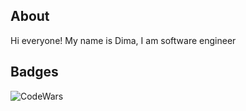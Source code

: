 <!--START_SECTION:waka-->


<!--### Hi everyone!

-->
## About

Hi everyone! My name is Dima, I am software engineer


## Badges

![CodeWars](https://www.codewars.com/users/Dumitru8/badges/large)

<!--END_SECTION:waka-->

